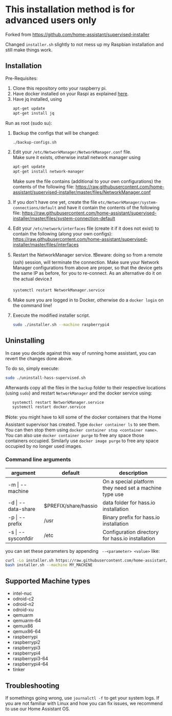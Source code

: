 # This installation method is for advanced users only

Forked from https://github.com/home-assistant/supervised-installer

Changed `installer.sh` slightly to not mess up my Raspbian installation and still make things work.

## Installation

Pre-Requisites:

1. Clone this repository onto your raspberry pi.
1. Have docker installed on your Raspi as explained [here](https://fwinkler79.github.io/blog/docker-on-raspberry.html).
2. Have jq installed, using
   ```bash
   apt-get update
   apt-get install jq
   ```

Run as root (sudo su):

1. Backup the configs that will be changed: 
   ```bash
   ./backup-configs.sh
   ```

2. Edit your `/etc/NetworkManager/NetworkManager.conf` file.  
   Make sure it exists, otherwise install network manager using 
   ```bash
   apt-get update
   apt-get install network-manager
   ```
   Make sure the file contains (additional to your own configurations) the contents of the following file:
   https://raw.githubusercontent.com/home-assistant/supervised-installer/master/files/NetworkManager.conf

3. If you don't have one yet, create the file `etc/NetworkManager/system-connections/default` and have it contain the contents of the following file: 
   https://raw.githubusercontent.com/home-assistant/supervised-installer/master/files/system-connection-default

4. Edit your `/etc/network/interfaces` file (create it if it does not exist) to contain the following (along your own configs):
   https://raw.githubusercontent.com/home-assistant/supervised-installer/master/files/interfaces

5. Restart the NetworkManager service.
   ❗Beware: doing so from a remote (ssh) session, will terminate the connection. Make sure your Network Manager configurations from above are proper, so that the device gets the same IP as before, for you to re-connect. As an alternative do it on the actual device.❗
   ```bash
   systemctl restart NetworkManager.service
   ```

6. Make sure you are logged in to Docker, otherwise do a `docker login` on the command line!
   
7. Execute the modified installer script.
   ```bash
   sudo ./installer.sh --machine raspberrypi4
   ```

## Uninstalling

In case you decide against this way of running home assistant, you can revert the changes done above.

To do so, simply execute:

```bash
sudo ./uninstall-hass-supervised.sh
```

Afterwards copy all the files in the `backup` folder to their respective locations (using `sudo`) and restart `NetworkManager` and the docker service using:

```bash
   systemctl restart NetworkManager.service
   systemctl restart docker.service
```

❗Note: you might have to kill some of the docker containers that the Home Assistant supervisor has created. Type `docker container ls` to see them. You can then stop them using `docker container stop <container name>`. You can also use `docker container purge` to free any space those containers occupied. Similarly use `docker image purge` to free any space occupied by no longer used images.

### Command line arguments
| argument           | default                                                                                                                                                                             | description                                            |
|--------------------|----------------------|--------------------------------------------------------|
| -m \| --machine    |                      | On a special platform they need set a machine type use |
| -d \| --data-share | $PREFIX/share/hassio | data folder for hass.io installation                   |
| -p \| --prefix     | /usr                 | Binary prefix for hass.io installation                 |
| -s \| --sysconfdir | /etc                 | Configuration directory for hass.io installation       |

you can set these parameters by appending ` --<parameter> <value>` like:

```bash
curl -Lo installer.sh https://raw.githubusercontent.com/home-assistant/supervised-installer/master/installer.sh
bash installer.sh --machine MY_MACHINE
```

## Supported Machine types

- intel-nuc
- odroid-c2
- odroid-n2
- odroid-xu
- qemuarm
- qemuarm-64
- qemux86
- qemux86-64
- raspberrypi
- raspberrypi2
- raspberrypi3
- raspberrypi4
- raspberrypi3-64
- raspberrypi4-64
- tinker

## Troubleshooting

If somethings going wrong, use `journalctl -f` to get your system logs. If you are not familiar with Linux and how you can fix issues, we recommend to use our Home Assistant OS.
